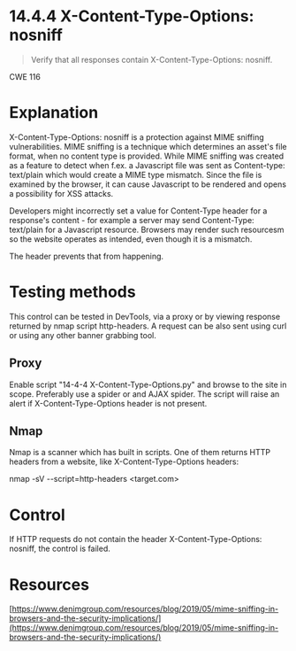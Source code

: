 # 14.4.4 X-Content-Type-Options: nosniff

> Verify that all responses contain X-Content-Type-Options: nosniff.

CWE 116

# Explanation

X-Content-Type-Options: nosniff is a protection against MIME sniffing vulnerabilities. MIME sniffing is a technique which determines an asset's file format, when no content type is provided. While MIME sniffing was created as a feature to detect when f.ex. a Javascript file was sent as Content-type: text/plain which would create a MIME type mismatch. Since the file is examined by the browser, it can cause Javascript to be rendered and opens a possibility for XSS attacks.

Developers might incorrectly set a value for Content-Type header for a response's content - for example a server may send Content-Type: text/plain for a Javascript resource. Browsers may render such resourcesm so the website operates as intended, even though it is a mismatch.

The header prevents that from happening.

# Testing methods

This control can be tested in DevTools, via a proxy or by viewing response returned by nmap script http-headers. A request can be also sent using curl or using any other banner grabbing tool. 

## Proxy

Enable script "14-4-4 X-Content-Type-Options.py" and browse to the site in scope. Preferably use a spider or and AJAX spider. The script will raise an alert if  X-Content-Type-Options header is not present.

## Nmap

Nmap is a scanner which has built in scripts. One of them returns HTTP headers from a website, like X-Content-Type-Options headers:

nmap -sV --script=http-headers <target.com>

# Control

If HTTP requests do not contain the header X-Content-Type-Options: nosniff, the control is failed.

# Resources

[https://www.denimgroup.com/resources/blog/2019/05/mime-sniffing-in-browsers-and-the-security-implications/](https://www.denimgroup.com/resources/blog/2019/05/mime-sniffing-in-browsers-and-the-security-implications/)